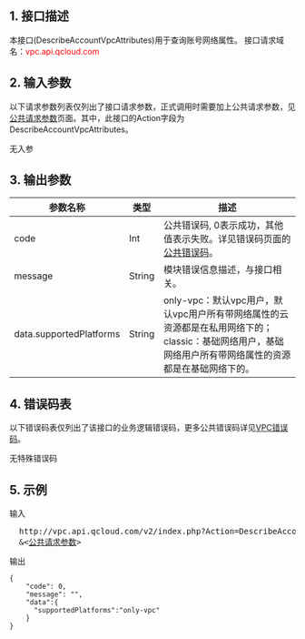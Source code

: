 ## 1. 接口描述
 本接口(DescribeAccountVpcAttributes)用于查询账号网络属性。
接口请求域名：<font style="color:red">vpc.api.qcloud.com</font>

 

## 2. 输入参数
以下请求参数列表仅列出了接口请求参数，正式调用时需要加上公共请求参数，见<a href="/doc/api/372/4153" title="公共请求参数">公共请求参数</a>页面。其中，此接口的Action字段为DescribeAccountVpcAttributes。
 

无入参
 
 

## 3. 输出参数

| 参数名称 | 类型 | 描述 |
|---------|---------|---------|
| code | Int | 公共错误码, 0表示成功，其他值表示失败。详见错误码页面的<a href="http://tcecqpoc.fsphere.cn/doc/api/372/%E9%94%99%E8%AF%AF%E7%A0%81#1.E3.80.81.E5.85.AC.E5.85.B1.E9.94.99.E8.AF.AF.E7.A0.81" title="公共错误码">公共错误码</a>。|
| message | String | 模块错误信息描述，与接口相关。|
| data.supportedPlatforms | String | only-vpc：默认vpc用户，默认vpc用户所有带网络属性的云资源都是在私用网络下的；classic：基础网络用户，基础网络用户所有带网络属性的资源都是在基础网络下的。|

  ## 4. 错误码表
  以下错误码表仅列出了该接口的业务逻辑错误码，更多公共错误码详见<a href="http://tcecqpoc.fsphere.cn/doc/api/245/4924" title="VPC错误码">VPC错误码</a>。
 
无特殊错误码

## 5. 示例
 
输入
<pre>
  http://vpc.api.qcloud.com/v2/index.php?Action=DescribeAccountVpcAttributes
  &<<a href="http://tcecqpoc.fsphere.cn/doc/api/229/6976">公共请求参数</a>>
</pre>

输出
```
{
    "code": 0,
    "message": "",
    "data":{
      "supportedPlatforms":"only-vpc"
    }
}

```


